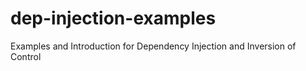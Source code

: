 dep-injection-examples
======================

Examples and Introduction for Dependency Injection and Inversion of Control
